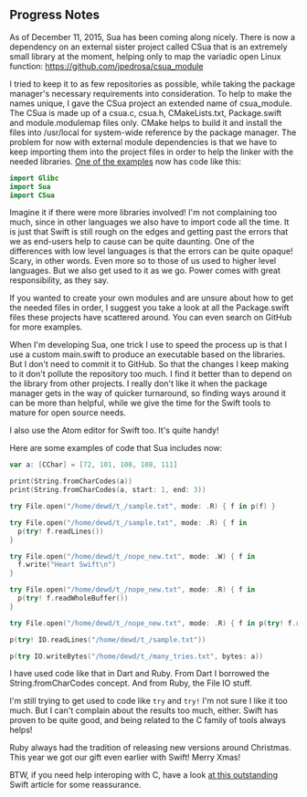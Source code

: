 Progress Notes
--------------

As of December 11, 2015, Sua has been coming along nicely. There is now a
dependency on an external sister project called CSua that is an extremely
small library at the moment, helping only to map the variadic open Linux
function: https://github.com/jpedrosa/csua_module

I tried to keep it to as few repositories as possible, while taking the package
manager's necessary requirements into consideration. To help to make the names
unique, I gave the CSua project an extended name of csua_module. The CSua is
made up of a csua.c, csua.h, CMakeLists.txt, Package.swift and module.modulemap
files only. CMake helps to build it and install the files into /usr/local for
system-wide reference by the package manager. The problem for now with external
module dependencies is that we have to keep importing them into the project
files in order to help the linker with the needed libraries. [One of the examples](../examples/file_and_io/Sources/main.swift)
now has code like this:

```swift
import Glibc
import Sua
import CSua
```

Imagine it if there were more libraries involved! I'm not complaining too much,
since in other languages we also have to import code all the time. It is just
that Swift is still rough on the edges and getting past the errors that we as
end-users help to cause can be quite daunting. One of the differences with low
level languages is that the errors can be quite opaque! Scary, in other words.
Even more so to those of us used to higher level languages. But we also get used
to it as we go. Power comes with great responsibility, as they say.

If you wanted to create your own modules and are unsure about how to get the
needed files in order, I suggest you take a look at all the Package.swift files
these projects have scattered around. You can even search on GitHub for more
examples.

When I'm developing Sua, one trick I use to speed the process up is that I use a
custom main.swift to produce an executable based on the libraries. But I don't
need to commit it to GitHub. So that the changes I keep making to it don't
pollute the repository too much. I find it better than to depend on the library
from other projects. I really don't like it when the package manager gets in the
way of quicker turnaround, so finding ways around it can be more than helpful,
while we give the time for the Swift tools to mature for open source needs.

I also use the Atom editor for Swift too. It's quite handy!

Here are some examples of code that Sua includes now:

```swift
var a: [CChar] = [72, 101, 108, 108, 111]

print(String.fromCharCodes(a))
print(String.fromCharCodes(a, start: 1, end: 3))

try File.open("/home/dewd/t_/sample.txt", mode: .R) { f in p(f) }

try File.open("/home/dewd/t_/sample.txt", mode: .R) { f in
  p(try! f.readLines())
}

try File.open("/home/dewd/t_/nope_new.txt", mode: .W) { f in
  f.write("Heart Swift\n")
}

try File.open("/home/dewd/t_/nope_new.txt", mode: .R) { f in
  p(try! f.readWholeBuffer())
}

try File.open("/home/dewd/t_/nope_new.txt", mode: .R) { f in p(try! f.read()) }

p(try! IO.readLines("/home/dewd/t_/sample.txt"))

p(try IO.writeBytes("/home/dewd/t_/many_tries.txt", bytes: a))
```

I have used code like that in Dart and Ruby. From Dart I borrowed the
String.fromCharCodes concept. And from Ruby, the File IO stuff.

I'm still trying to get used to code like ```try``` and ```try!``` I'm not sure
I like it too much. But I can't complain about the results too much, either.
Swift has proven to be quite good, and being related to the C family of tools
always helps!

Ruby always had the tradition of releasing new versions around Christmas. This
year we got our gift even earlier with Swift! Merry Xmas!

BTW, if you need help interoping with C, have a look [at this outstanding](https://github.com/apple/swift/blob/8d9ef80304d7b36e13619ea50e6e76f3ec9221ba/docs/proposals/C%20Pointer%20Interop%20Language%20Model.rst) Swift
article for some reassurance.
